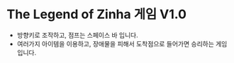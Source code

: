 # The Legend of Zinha 게임 V1.0



- 방향키로 조작하고, 점프는 스페이스 바 입니다.
- 여러가지 아이템을 이용하고, 장애물을 피해서 도착점으로 들어가면 승리하는 게임입니다.